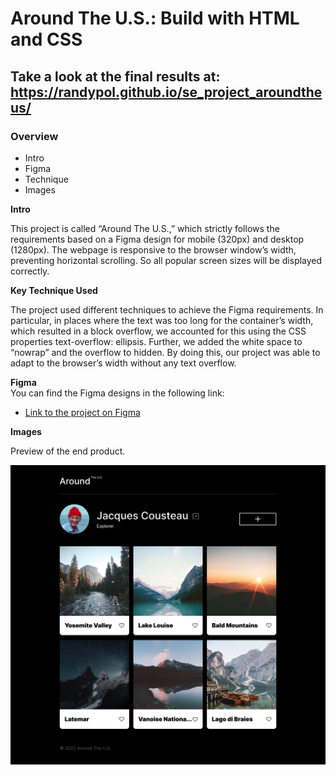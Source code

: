 # Around The U.S.: Build with HTML and CSS

## Take a look at the final results at:  https://randypol.github.io/se_project_aroundtheus/

### Overview  

* Intro  
* Figma
* Technique  
* Images  
  
**Intro**
  
This project is called “Around The U.S.,” which strictly follows the requirements based on a Figma design for mobile (320px) and desktop (1280px). The webpage is responsive to the browser window’s width, preventing horizontal scrolling. So all popular screen sizes will be displayed correctly. 

**Key Technique Used**

The project used different techniques to achieve the Figma requirements. In particular, in places where the text was too long for the container’s width, which resulted in a block overflow, we accounted for this using the CSS properties text-overflow: ellipsis. Further, we added the white space to “nowrap” and the overflow to hidden. By doing this, our project was able to adapt to the browser’s width without any text overflow.
  
**Figma**  
You can find the Figma designs in the following link:
* [Link to the project on Figma](https://www.figma.com/file/ii4xxsJ0ghevUOcssTlHZv/Sprint-3%3A-Around-the-US?node-id=0%3A1)  
  
**Images**  
  
Preview of the end product.
  
![Around The U.S. Preview](/src/images/MAINPAGE.jpg)
